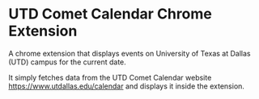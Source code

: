 # UTD Comet Calendar Chrome Extension

A chrome extension that displays events on University of Texas at Dallas (UTD) campus for the current date.

It simply fetches data from the UTD Comet Calendar website https://www.utdallas.edu/calendar and displays it inside the extension.
